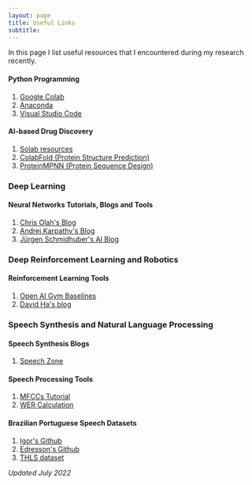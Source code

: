 ```yaml
---
layout: page
title: Useful Links
subtitle: 
---
```


In this page I list useful resources that I encountered during my research recently.

#### Python Programming

1. [Google Colab](https://colab.research.google.com/)
2. [Anaconda](https://www.anaconda.com/products/distribution)
3. [Visual Studio Code](https://code.visualstudio.com/)

#### AI-based Drug Discovery

1. [Solab resources](https://site.solab.org/resources)
2. [ColabFold (Protein Structure Prediction)](https://colab.research.google.com/github/sokrypton/ColabFold/blob/main/AlphaFold2.ipynb#scrollTo=kOblAo-xetgx)
3. [ProteinMPNN (Protein Sequence Design)](https://huggingface.co/spaces/simonduerr/ProteinMPNN)

### Deep Learning

#### Neural Networks Tutorials, Blogs and Tools

1. [Chris Olah's Blog](http://colah.github.io/)
2. [Andrej Karpathy's Blog](http://karpathy.github.io/)
3. [Jürgen Schmidhuber's AI Blog](https://people.idsia.ch/~juergen/blog.html)

### Deep Reinforcement Learning and Robotics

#### Reinforcement Learning Tools
1. [Open AI Gym Baselines](https://github.com/openai/baselines)
2. [David Ha's blog](https://blog.otoro.net/)

### Speech Synthesis and Natural Language Processing

#### Speech Synthesis Blogs

1. [Speech Zone](http://www.speech.zone/)

#### Speech Processing Tools

1. [MFCCs Tutorial](http://practicalcryptography.com/miscellaneous/machine-learning/guide-mel-frequency-cepstral-coefficients-mfccs/)
2. [WER Calculation](https://martin-thoma.com/word-error-rate-calculation/)

#### Brazilian Portuguese Speech Datasets

1. [Igor's Github](https://igormq.github.io/datasets/)
2. [Edresson's Github](https://github.com/Edresson/TTS-Portuguese-Corpus)
3. [THLS dataset](https://lfelipesv.github.io/2018-10-23-thls-dataset/)

_Updated July 2022_